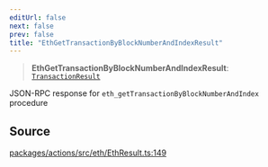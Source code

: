 ```yaml
---
editUrl: false
next: false
prev: false
title: "EthGetTransactionByBlockNumberAndIndexResult"
---
```


> **EthGetTransactionByBlockNumberAndIndexResult**: [`TransactionResult`](/reference/tevm/actions/type-aliases/transactionresult/)

JSON-RPC response for `eth_getTransactionByBlockNumberAndIndex` procedure

## Source

[packages/actions/src/eth/EthResult.ts:149](https://github.com/evmts/tevm-monorepo/blob/main/packages/actions/src/eth/EthResult.ts#L149)
